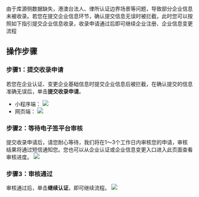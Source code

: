 由于库源侧数据缺失，港澳台法人、律所认证边界场景等问题，导致部分企业信息未被收录。若您在提交企业信息环节，确认提交信息无误时被拦截，此时您可以按照如下指引提交企业信息收录，收录申请通过后即可继续企业注册、企业信息变更流程

## 操作步骤
### 步骤1：提交收录申请
若您在企业认证、变更企业基础信息时提交企业信息后被拦截，在确认提交的信息准确无误后，单击**提交收录申请**。
- 小程序端：
![](https://qcloudimg.tencent-cloud.cn/raw/54309ebce01e18e65498d2d406c15756.png)
- 网页端：
![](https://qcloudimg.tencent-cloud.cn/raw/7087b60905067ffe4a7f5987b828d81e.png)

### 步骤2：等待电子签平台审核
提交收录申请后，请您耐心等待，我们将在1～3个工作日内审核您的申请，审核结果将通过短信通知您。您也可以从企业认证或企业信息变更入口进入此页面查看审核进度。
![](https://qcloudimg.tencent-cloud.cn/raw/3a8821bf233b27622712bb576b6f8f56.png)


### 步骤3：审核通过
审核通过后，单击**继续认证**，即可继续流程。
![](https://qcloudimg.tencent-cloud.cn/raw/e50feb6a7ef91f4acf23cd1090200a78.png)

